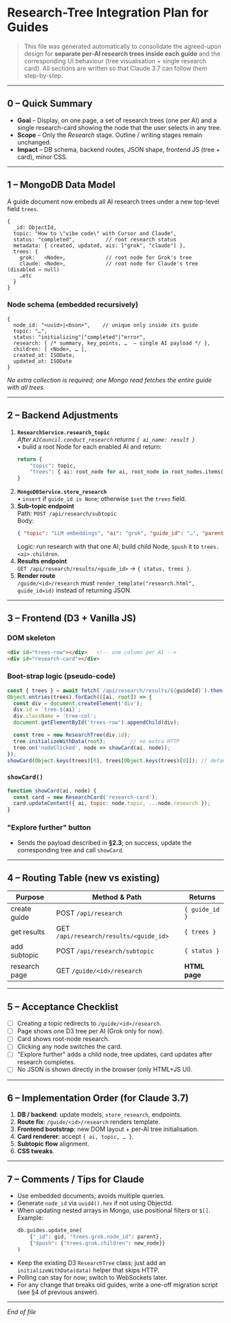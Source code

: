 # Research-Tree Integration Plan for Guides

> This file was generated automatically to consolidate the agreed-upon design for **separate per-AI research trees inside each guide** and the corresponding UI behaviour (tree visualisation + single research card).  All sections are written so that Claude 3.7 can follow them step-by-step.

---

## 0 – Quick Summary
* **Goal** – Display, on one page, a set of research trees (one per AI) and a single research-card showing the node that the user selects in any tree.
* **Scope** – Only the *Research* stage.  Outline / writing stages remain unchanged.
* **Impact** – DB schema, backend routes, JSON shape, frontend JS (tree + card), minor CSS.

---

## 1 – MongoDB Data Model
A guide document now embeds all AI research trees under a new top-level field `trees`.

```jsonc
{
  _id: ObjectId,
  topic: "How to \"vibe code\" with Cursor and Claude",
  status: "completed",          // root research status
  metadata: { created, updated, ais: ["grok", "claude"] },
  trees: {
    grok:   <Node>,             // root node for Grok's tree
    claude: <Node>,             // root node for Claude's tree (disabled → null)
    …etc
  }
}
```

### Node schema (embedded recursively)
```jsonc
{
  node_id: "<uuid>|<bson>",    // unique only inside its guide
  topic: "…",
  status: "initializing"|"completed"|"error",
  research: { /* summary, key_points, …  – single AI payload */ },
  children: [ <Node>, … ],
  created_at: ISODate,
  updated_at: ISODate
}
```
*No extra collection is required; one Mongo read fetches the entire guide with all trees.*

---

## 2 – Backend Adjustments
1. **`ResearchService.research_topic`**  
   *After `AICouncil.conduct_research` returns `{ ai_name: result }`*  
   • build a root Node for each enabled AI and return:
   ```python
   return {
       "topic": topic,
       "trees": { ai: root_node for ai, root_node in root_nodes.items() }
   }
   ```
2. **`MongoDBService.store_research`**  
   • `insert` if `guide_id is None`; otherwise `$set` the `trees` field.
3. **Sub-topic endpoint**  
   Path: `POST /api/research/subtopic`  
   Body:
   ```json
   { "topic": "LLM embeddings", "ai": "grok", "guide_id": "…", "parent_node_id": "…" }
   ```
   Logic: run research with that one AI, build child Node, `$push` it to `trees.<ai>.children`.
4. **Results endpoint**  
   `GET /api/research/results/<guide_id>`  → `{ status, trees }`.
5. **Render route**  
   `/guide/<id>/research` must `render_template("research.html", guide_id=id)` instead of returning JSON.

---

## 3 – Frontend (D3 + Vanilla JS)
### DOM skeleton
```html
<div id="trees-row"></div>   <!-- one column per AI -->
<div id="research-card"></div>
```

### Boot-strap logic (pseudo-code)
```js
const { trees } = await fetch(`/api/research/results/${guideId}`).then(r=>r.json());
Object.entries(trees).forEach(([ai, root]) => {
  const div = document.createElement('div');
  div.id = `tree-${ai}`;
  div.className = 'tree-col';
  document.getElementById('trees-row').appendChild(div);

  const tree = new ResearchTree(div.id);
  tree.initializeWithData(root);        // no extra HTTP
  tree.on('nodeClicked', node => showCard(ai, node));
});
showCard(Object.keys(trees)[0], trees[Object.keys(trees)[0]]); // default
```

### `showCard()`
```js
function showCard(ai, node) {
  const card = new ResearchCard('research-card');
  card.updateContent({ ai, topic: node.topic, ...node.research });
}
```

### "Explore further" button
* Sends the payload described in **§2.3**; on success, update the corresponding tree and call `showCard`.

---

## 4 – Routing Table (new vs existing)
| Purpose | Method & Path | Returns |
|---------|---------------|---------|
| create guide | POST `/api/research` | `{ guide_id }` |
| get results  | GET  `/api/research/results/<guide_id>` | `{ trees }` |
| add subtopic | POST `/api/research/subtopic` | `{ status }` |
| research page| GET  `/guide/<id>/research` | **HTML page** |

---

## 5 – Acceptance Checklist
- [ ] Creating a topic redirects to `/guide/<id>/research`.
- [ ] Page shows one D3 tree per AI (Grok only for now).
- [ ] Card shows root-node research.
- [ ] Clicking any node switches the card.
- [ ] "Explore further" adds a child node, tree updates, card updates after research completes.
- [ ] No JSON is shown directly in the browser (only HTML+JS UI).

---

## 6 – Implementation Order (for Claude 3.7)
1. **DB / backend**: update models, `store_research`, endpoints.  
2. **Route fix**: `/guide/<id>/research` renders template.  
3. **Frontend bootstrap**: new DOM layout + per-AI tree initialisation.  
4. **Card renderer**: accept `{ ai, topic, … }`.  
5. **Subtopic flow** alignment.  
6. **CSS tweaks**.

---

## 7 – Comments / Tips for Claude
* Use embedded documents; avoids multiple queries.
* Generate `node_id` via `uuid4().hex` if not using ObjectId.
* When updating nested arrays in Mongo, use positional filters or `$[]`.  Example:
  ```python
  db.guides.update_one(
      {"_id": gid, "trees.grok.node_id": parent},
      {"$push": {"trees.grok.children": new_node}}
  )
  ```
* Keep the existing D3 `ResearchTree` class; just add an `initializeWithData(data)` helper that skips HTTP.
* Polling can stay for now; switch to WebSockets later.
* For any change that breaks old guides, write a one-off migration script (see §4 of previous answer).

---

_End of file_ 